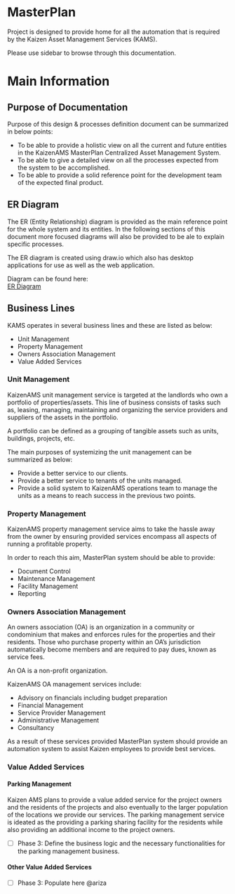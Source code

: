 # MasterPlan

Project is designed to provide home for all the automation that is required by the Kaizen Asset Management Services (KAMS).

Please use sidebar to browse through this documentation.

# Main Information

## Purpose of Documentation

Purpose of this design & processes definition document can be summarized in below points:
* To be able to provide a holistic view on all the current and future entities in the KaizenAMS MasterPlan Centralized Asset Management System.
* To be able to give a detailed view on all the processes expected from the system to be accomplished. 
* To be able to provide a solid reference point for the development team of the expected final product.


## ER Diagram

The ER (Entity Relationship) diagram is provided as the main reference point for the whole system and its entities. In the following sections of this document more focused diagrams will also be provided to be ale to explain specific processes.

The ER diagram is created using draw.io which also has desktop applications for use as well as the web application.

Diagram can be found here:  
[ER Diagram](https://github.com/kaizenams/masterplan-web/blob/master/ERDiagram.drawio) 

## Business Lines

KAMS operates in several business lines and these are listed as below:  
* Unit Management
* Property Management
* Owners Association Management
* Value Added Services

### Unit Management
KaizenAMS unit management service is targeted at the landlords who own a portfolio of properties/assets. This line of business consists of tasks such as, leasing, managing, maintaining and organizing the service providers and suppliers of the assets in the portfolio.

A portfolio can be defined as a grouping of tangible assets such as units, buildings, projects, etc.

The main purposes of systemizing the unit management can be summarized as below:
* Provide a better service to our clients.
* Provide a better service to tenants of the units managed.
* Provide a solid system to KaizenAMS operations team to manage the units as a means to reach success in the previous two points.

### Property Management
KaizenAMS property management service aims to take the hassle away from the owner by ensuring provided services encompass all aspects of running a profitable property.

In order to reach this aim, MasterPlan system should be able to provide:
* Document Control
* Maintenance Management
* Facility Management
* Reporting

### Owners Association Management
An owners association (OA) is an organization in a community or condominium that makes and enforces rules for the properties and their residents. Those who purchase property within an OA’s jurisdiction automatically become members and are required to pay dues, known as service fees. 

An OA is a non-profit organization.

KaizenAMS OA management services include:
* Advisory on financials including budget preparation
* Financial Management
* Service Provider Management
* Administrative Management
* Consultancy

As a result of these services provided MasterPlan system should provide an automation system to assist Kaizen employees to provide best services.

### Value Added Services

#### Parking Management
Kaizen AMS plans to provide a value added service for the project owners and the residents of the projects and also eventually to the larger population of the locations we provide our services. The parking management service is ideated as the providing a parking sharing facility for the residents while also providing an additional income to the project owners.
- [ ] Phase 3: Define the business logic and the necessary functionalities for the parking management business.

#### Other Value Added Services
- [ ] Phase 3: Populate here @ariza

<!-- # Table of Contents

[Scenarios](Scenarios)  
[Scheduled Tasks](Scheduled Tasks)  
[Communication Templates](Communication Templates)  

[Purpose of Documentation](content/Purpose.md)  
[ER Diagram](./content/ERDiagram.md)  
[Business Lines](./content/BusinessLines.md)  
[System Database](./content/SystemDatabase.md)  
[System UI](./content/SystemUI.md)  
[Unit](./content/Unit)  
[Unit Type](./content/Unit Type)  
[Unit Sub-Type](./content/UnitSubType.md)  
[Recency](./content/Recency.md)  
[Landlord](./content/Landlord.md)  
[Tenancy](./content/Tenancy.md)  
[Tenancy Status](./content/TenancyStatus.md)  
[Project](./content/Project)  
[Building](./content/Building.md)  
[Cost Center](./content/CostCenter.md)  
[Budget](./content/Budget)  
[Budget Status](./content/BudgetStatus.md)  
[Budget Type](./content/BudgetType.md)  
[Budget Driver](./content/BudgetDriver.md)  
[Budget Item](./content/Budget Item)  
[Portfolio](./content/Portfolio)  
[Ledger](./content/Ledger)  
[Ledger Type](./content/Ledger Type)  
[Journal Entry](./content/JournalEntry.md)  
[Invoice](./content/Invoice.md)  
[Account](./content/Account.md)  
[Department](./content/Department.md)  
[Complaint](./content/Complaint.md)  
[Workorder](./content/Workorder.md)  
[Governance Structure](./content/GovernanceStructure.md)  
[Bank Account](./content/BankAccount.md)  
[Bank Account Type](./content/BankAccountType.md)  
[Document](./content/Document.md)  
[Document Type](./content/DocumentType.md)  
[Reference](./content/Reference.md)  
[Note](./content/Note.md)  
[NoteType](./content/NoteType.md)  
[Contact](./content/Contact)  
[Contact Type](./content/Contact Type)  
[Contact Reference](./content/ContactReference.md)  
[Contact Function](./content/ContactFunction.md)  
[Service Category](./content/ServiceCategory.md)  
[User](./content/User.md)  
[Persona](./content/Persona.md)  
[Type Definition User Interface](./content/TypeDefUI.md)  
[Settings](./content/Settings.md)  
[Integrations](./content/Integrations.md)  

 -->